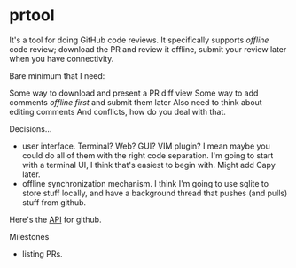# prtool

It's a tool for doing GitHub code reviews. It specifically supports *offline* code review; download the PR and review it offline, submit your review later when you have connectivity.

Bare minimum that I need:

Some way to download and present a PR diff view
Some way to add comments _offline first_ and submit them later
Also need to think about editing comments
And conflicts, how do you deal with that.

Decisions... 
- user interface. Terminal? Web? GUI? VIM plugin? I mean maybe you could do all of them with the right code separation. I'm going to start with a terminal UI, I think that's easiest to begin with. Might add Capy later.
- offline synchronization mechanism. I think I'm going to use sqlite to store stuff locally, and have a background thread that pushes (and pulls) stuff from github.

Here's the [API](https://docs.github.com/en/rest/pulls?apiVersion=2022-11-28) for github.

Milestones
- listing PRs.